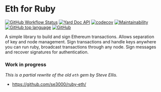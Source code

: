 # Eth for Ruby
[![GitHub Workflow Status](https://img.shields.io/github/workflow/status/q9f/eth.rb/Spec)](https://github.com/q9f/eth.rb/actions)
[![Yard Doc API](https://img.shields.io/badge/docs-100%25-blue)](https://q9f.github.io/eth.rb)
[![codecov](https://codecov.io/gh/q9f/eth.rb/branch/main/graph/badge.svg?token=IK7USBPBZY)](https://codecov.io/gh/q9f/eth.rb)
[![Maintainability](https://api.codeclimate.com/v1/badges/469e6f66425198ad7614/maintainability)](https://codeclimate.com/github/q9f/eth.rb/maintainability)
[![GitHub top language](https://img.shields.io/github/languages/top/q9f/eth.rb?color=red)](https://github.com/q9f/eth.rb/pulse)
[![GitHub](https://img.shields.io/github/license/q9f/eth.rb)](LICENSE)

<!--
[![GitHub release (latest by date)](https://img.shields.io/github/v/release/q9f/eth.rb)](https://github.com/q9f/eth.rb/releases)
[![Gem](https://img.shields.io/gem/v/eth)](https://rubygems.org/gems/eth)
[![Gem](https://img.shields.io/gem/dt/eth)](https://rubygems.org/gems/eth)
-->

A simple library to build and sign Ethereum transactions. Allows separation of key and node management. Sign transactions and handle keys anywhere you can run ruby, broadcast transactions through any node. Sign messages and recover signatures for authentication.

### Work in progress
_This is a partial rewrite of the old `eth` gem by Steve Ellis._
* https://github.com/se3000/ruby-eth/
